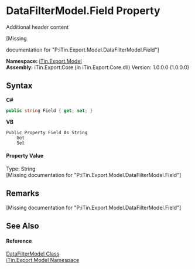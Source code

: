 # DataFilterModel.Field Property 
Additional header content 

\[Missing <summary> documentation for "P:iTin.Export.Model.DataFilterModel.Field"\]

**Namespace:**&nbsp;<a href="N_iTin_Export_Model">iTin.Export.Model</a><br />**Assembly:**&nbsp;iTin.Export.Core (in iTin.Export.Core.dll) Version: 1.0.0.0 (1.0.0.0)

## Syntax

**C#**<br />
``` C#
public string Field { get; set; }
```

**VB**<br />
``` VB
Public Property Field As String
	Get
	Set
```


#### Property Value
Type: String<br />\[Missing <value> documentation for "P:iTin.Export.Model.DataFilterModel.Field"\]

## Remarks
\[Missing <remarks> documentation for "P:iTin.Export.Model.DataFilterModel.Field"\]

## See Also


#### Reference
<a href="T_iTin_Export_Model_DataFilterModel">DataFilterModel Class</a><br /><a href="N_iTin_Export_Model">iTin.Export.Model Namespace</a><br />
